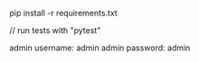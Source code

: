 pip install -r requirements.txt

// run tests with "pytest" 


admin username: admin
admin password: admin